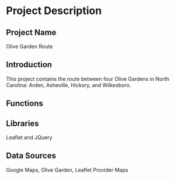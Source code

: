 # Project Description

## Project Name
Olive Garden Route
## Introduction
This project contains the route between four Olive Gardens in  North Carolina:
     Arden, Asheville, Hickory, and Wilkesboro.
## Functions

## Libraries
Leaflet and JQuery

## Data Sources
Google Maps, Olive Garden, Leaflet Provider Maps